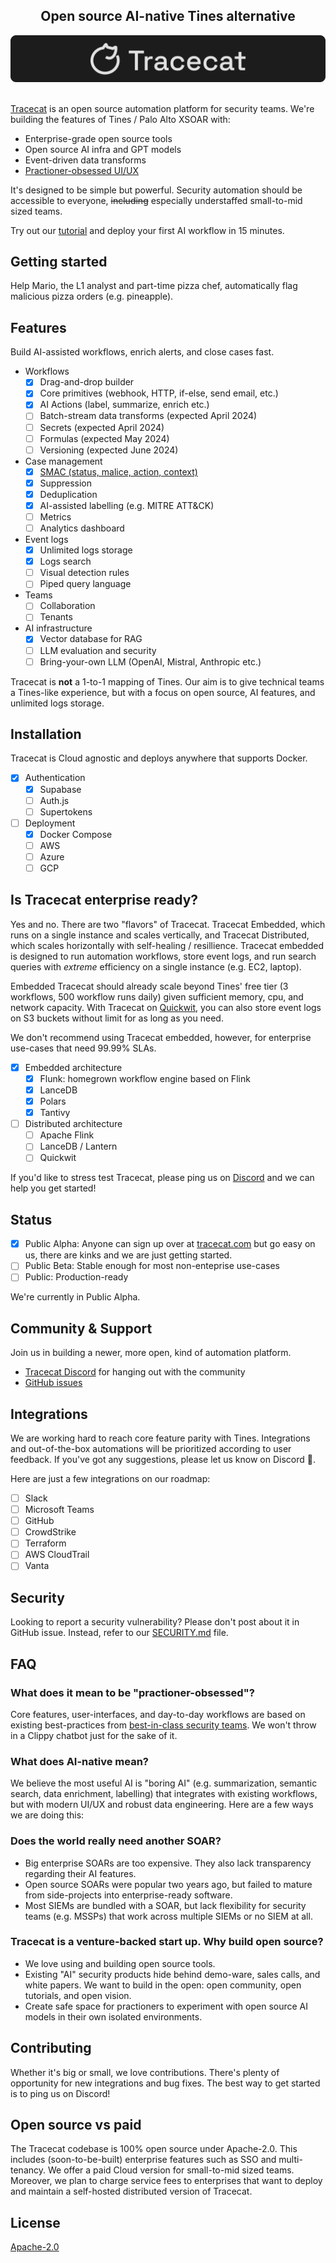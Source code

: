 <div align="center">
  <h2>
    Open source AI-native Tines alternative
  </h2>
  <img src="img/banner.svg" alt="tracecat">
</div>

</br>

[Tracecat](https://tracecat.com) is an open source automation platform for security teams. We're building the features of Tines / Palo Alto XSOAR with:

- Enterprise-grade open source tools
- Open source AI infra and GPT models
- Event-driven data transforms
- [Practioner-obsessed UI/UX](#faq)

It's designed to be simple but powerful. Security automation should be accessible to everyone, ~~including~~ especially understaffed small-to-mid sized teams.

Try out our [tutorial](https://docs.tracecat.com/tutorial) and deploy your first AI workflow in 15 minutes.

## Getting started

Help Mario, the L1 analyst and part-time pizza chef, automatically flag malicious pizza orders (e.g. pineapple).

## Features

Build AI-assisted workflows, enrich alerts, and close cases fast.

- Workflows
  - [x] Drag-and-drop builder
  - [x] Core primitives (webhook, HTTP, if-else, send email, etc.)
  - [x] AI Actions (label, summarize, enrich etc.)
  - [ ] Batch-stream data transforms (expected April 2024)
  - [ ] Secrets (expected April 2024)
  - [ ] Formulas (expected May 2024)
  - [ ] Versioning (expected June 2024)
- Case management
  - [x] [SMAC (status, malice, action, context)](https://www.rapid7.com/blog/post/2021/02/12/talkin-smac-alert-labeling-and-why-it-matters/)
  - [x] Suppression
  - [x] Deduplication
  - [x] AI-assisted labelling (e.g. MITRE ATT&CK)
  - [ ] Metrics
  - [ ] Analytics dashboard
- Event logs
  - [x] Unlimited logs storage
  - [x] Logs search
  - [ ] Visual detection rules
  - [ ] Piped query language
- Teams
  - [ ] Collaboration
  - [ ] Tenants
- AI infrastructure
  - [x] Vector database for RAG
  - [ ] LLM evaluation and security
  - [ ] Bring-your-own LLM (OpenAI, Mistral, Anthropic etc.)

Tracecat is **not** a 1-to-1 mapping of Tines. Our aim is to give technical teams a Tines-like experience, but with a focus on open source, AI features, and unlimited logs storage.

## Installation

Tracecat is Cloud agnostic and deploys anywhere that supports Docker.

- [x] Authentication
  - [x] Supabase
  - [ ] Auth.js
  - [ ] Supertokens
- [ ] Deployment
  - [x] Docker Compose
  - [ ] AWS
  - [ ] Azure
  - [ ] GCP

## Is Tracecat enterprise ready?

Yes and no. There are two "flavors" of Tracecat.
Tracecat Embedded, which runs on a single instance and scales vertically, and Tracecat Distributed, which scales horizontally with self-healing / resillience.
Tracecat embedded is designed to run automation workflows, store event logs, and run search queries with *extreme* efficiency on a single instance (e.g. EC2, laptop).

Embedded Tracecat should already scale beyond Tines' free tier (3 workflows, 500 workflow runs daily) given sufficient memory, cpu, and network capacity.
With Tracecat on [Quickwit](https://github.com/quickwit-oss/quickwit), you can also store event logs on S3 buckets without limit for as long as you need.

We don't recommend using Tracecat embedded, however, for enterprise use-cases that need 99.99% SLAs.

- [x] Embedded architecture
  - [x] Flunk: homegrown workflow engine based on Flink
  - [x] LanceDB
  - [x] Polars
  - [x] Tantivy
- [ ] Distributed architecture
  - [ ] Apache Flink
  - [ ] LanceDB / Lantern
  - [ ] Quickwit

If you'd like to stress test Tracecat, please ping us on [Discord](https://discord.gg/n3GF4qxFU8) and we can help you get started!

## Status

- [x] Public Alpha: Anyone can sign up over at [tracecat.com](https://tracecat.com) but go easy on us, there are kinks and we are just getting started.
- [ ] Public Beta: Stable enough for most non-enteprise use-cases
- [ ] Public: Production-ready

We're currently in Public Alpha.

## Community & Support

Join us in building a newer, more open, kind of automation platform.

- [Tracecat Discord](https://discord.gg/n3GF4qxFU8) for hanging out with the community
- [GitHub issues](https://github.com/TracecatHQ/tracecat/issues)

## Integrations

We are working hard to reach core feature parity with Tines. Integrations and out-of-the-box automations will be prioritized according to user feedback. If you've got any suggestions, please let us know on Discord 🦾.

Here are just a few integrations on our roadmap:

- [ ] Slack
- [ ] Microsoft Teams
- [ ] GitHub
- [ ] CrowdStrike
- [ ] Terraform
- [ ] AWS CloudTrail
- [ ] Vanta

## Security

Looking to report a security vulnerability? Please don't post about it in GitHub issue. Instead, refer to our [SECURITY.md](SECURITY.md) file.

## FAQ

### What does it mean to be "practioner-obsessed"?

Core features, user-interfaces, and day-to-day workflows are based on existing best-practices from [best-in-class security teams](https://medium.com/brexeng/elevating-security-alert-management-using-automation-828004ad596c). We won't throw in a Clippy chatbot just for the sake of it.

### What does AI-native mean?

We believe the most useful AI is "boring AI" (e.g. summarization, semantic search, data enrichment, labelling) that integrates with existing workflows, but with modern UI/UX and robust data engineering. Here are a few ways we are doing this:

### Does the world really need another SOAR?

- Big enterprise SOARs are too expensive. They also lack transparency regarding their AI features.
- Open source SOARs were popular two years ago, but failed to mature from side-projects into enterprise-ready software.
- Most SIEMs are bundled with a SOAR, but lack flexibility for security teams (e.g. MSSPs) that work across multiple SIEMs or no SIEM at all.

### Tracecat is a venture-backed start up. Why build open source?

- We love using and building open source tools.
- Existing "AI" security products hide behind demo-ware, sales calls, and white papers. We want to build in the open: open community, open tutorials, and open vision.
- Create safe space for practioners to experiment with open source AI models in their own isolated environments.

## Contributing

Whether it's big or small, we love contributions.
There's plenty of opportunity for new integrations and bug fixes.
The best way to get started is to ping us on Discord!

<!-- ALL-CONTRIBUTORS-LIST:START - Do not remove or modify this section -->
<!-- prettier-ignore-start -->
<!-- markdownlint-disable -->

<!-- markdownlint-restore -->
<!-- prettier-ignore-end -->

<!-- ALL-CONTRIBUTORS-LIST:END -->

## Open source vs paid

The Tracecat codebase is 100% open source under Apache-2.0. This includes (soon-to-be-built) enterprise features such as SSO and multi-tenancy. We offer a paid Cloud version for small-to-mid sized teams. Moreover, we plan to charge service fees to enterprises that want to deploy and maintain a self-hosted distributed version of Tracecat.

## License

[Apache-2.0](LICENSE)
